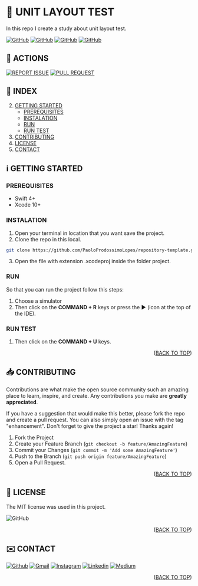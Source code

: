 <!-- SET TOP ANCHOR -->
<div id="top"></div>



<!-- PROJECT NAME -->
#  UNIT LAYOUT TEST

<!-- DESCRIPTION -->
In this repo I create a study about unit layout test.



<!-- INFO BADGES -->
[![GitHub](https://img.shields.io/github/forks/PaoloProdossimoLopes/swift-unit-layout-test?color=black&style=flat-square)](https://github.com/PaoloProdossimoLopes/swift-unit-layout-test)
[![GitHub](https://img.shields.io/github/stars/PaoloProdossimoLopes/swift-unit-layout-test?color=black&style=flat-square)](https://github.com/PaoloProdossimoLopes/swift-unit-layout-test)
[![GitHub](https://img.shields.io/github/issues/PaoloProdossimoLopes/swift-unit-layout-test?color=black&style=flat-square)](https://github.com/PaoloProdossimoLopes/swift-unit-layout-test/issues)
[![GitHub](https://img.shields.io/github/issues-pr/PaoloProdossimoLopes/swift-unit-layout-test?color=black&style=flat-square)](https://github.com/PaoloProdossimoLopes/swift-unit-layout-test/pulls)



<!-- ACTIONS -->
## 🔎  ACTIONS
[![REPORT ISSUE](https://img.shields.io/badge/-⚠️_REPORT_ISSUE-grey?style=flat-square&logo=pull_request&logoColor=white)](https://github.com/PaoloProdossimoLopes/swift-unit-layout-test/issues)
[![PULL REQUEST](https://img.shields.io/badge/-⤴️_PULL_REQUEST-grey?style=flat-square&logo=pull_request&logoColor=white)](https://github.com/PaoloProdossimoLopes/swift-unit-layout-test/pulls)



<!-- Index -->
## 🔢  INDEX 
2. [GETTING STARTED](#getting-started)
    - [PREREQUISITES](#prerequisites)
    - [INSTALATION](#instalation)
    - [RUN](#run)
    - [RUN TEST](#runtest)
3. [CONTRIBUTING](#contributing)
4. [LICENSE](#license)
5. [CONTACT](#contact)



<!-- GETTING STARTED -->
## ℹ️  GETTING STARTED <a name="getting-started"></a>

### PREREQUISITES 
- Swift 4+
- Xcode 10+

### INSTALATION
1. Open your terminal in location that you want save the project.
2. Clone the repo in this local.
```sh
git clone https://github.com/PaoloProdossimoLopes/repository-template.git
```
3. Open the file with extension .xcodeproj inside the folder project.
   
### RUN
So that you can run the project follow this steps:
1. Choose a simulator 
2. Then click on the **COMMAND + R** keys or press the ▶︎ (icon at the top of the IDE).

### RUN TEST <a name="runtest"/>
1. Then click on the **COMMAND + U** keys.

<p align="right">(<a href="#top">BACK TO TOP</a>)</p>



<!-- CONTRIBUTING -->
## 📥  CONTRIBUTING <a name="contributing"></a>
Contributions are what make the open source community such an amazing place to learn, inspire, and create. Any contributions you make are **greatly appreciated**.

If you have a suggestion that would make this better, please fork the repo and create a pull request. You can also simply open an issue with the tag "enhancement".
Don't forget to give the project a star! Thanks again!

1. Fork the Project
2. Create your Feature Branch (`git checkout -b feature/AmazingFeature`)
3. Commit your Changes (`git commit -m 'Add some AmazingFeature'`)
4. Push to the Branch (`git push origin feature/AmazingFeature`)
5. Open a Pull Request.

<p align="right">(<a href="#top">BACK TO TOP</a>)</p>



<!-- LICENSE -->
## 📃  LICENSE <a name="license"></a>
The MIT license was used in this project.

![GitHub](https://img.shields.io/github/license/PaoloProdossimoLopes/swift-unit-layout-test?color=black&style=flat-square)

<p align="right">(<a href="#top">BACK TO TOP</a>)</p>



<!-- CONTACT -->
## ✉️  CONTACT <a name="contact"></a>
[![Github](https://img.shields.io/badge/GitHub-black?style=for-the-badge&logo=github&logoColor=white)](https://github.com/PaoloProdossimoLopes)
[![Gmail](https://img.shields.io/badge/Gmail-black?style=for-the-badge&logo=gmail&logoColor=white)](mailto:paolo.prodossimo.lopes@gmail.com)
[![Instagram](https://img.shields.io/badge/Instagram-black?style=for-the-badge&logo=instagram&logoColor=white)](https://www.instagram.com/ios.dev.br/)
[![Linkedin](https://img.shields.io/badge/LinkedIn-black?style=for-the-badge&logo=linkedin&logoColor=white)](https://www.linkedin.com/in/paoloprodossimolopes/)
[![Medium](https://img.shields.io/badge/Medium-black?style=for-the-badge&logo=medium&logoColor=white)](https://medium.com/@pprodossimo)

<p align="right">(<a href="#top">BACK TO TOP</a>)</p>

